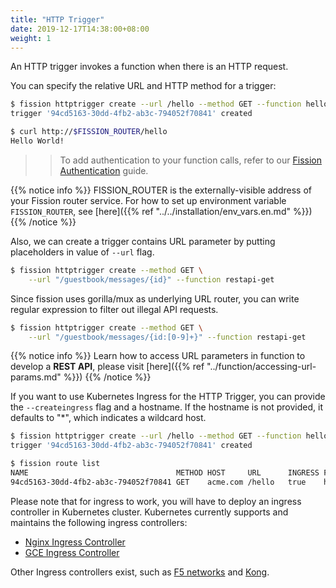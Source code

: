 ```yaml
---
title: "HTTP Trigger"
date: 2019-12-17T14:38:00+08:00
weight: 1
---
```


An HTTP trigger invokes a function when there is an HTTP request.

You can specify the relative URL and HTTP method for a trigger:

```bash
$ fission httptrigger create --url /hello --method GET --function hello
trigger '94cd5163-30dd-4fb2-ab3c-794052f70841' created

$ curl http://$FISSION_ROUTER/hello
Hello World!
```

>> To add authentication to your function calls, refer to our [Fission Authentication](/docs/installation/authentication) guide.

{{% notice info %}}
FISSION_ROUTER is the externally-visible address of your
Fission router service.  For how to set up environment variable
`FISSION_ROUTER`, see [here]({{% ref "../../installation/env_vars.en.md" %}})
{{% /notice %}}

Also, we can create a trigger contains URL parameter by putting placeholders in value of `--url` flag.

```bash
$ fission httptrigger create --method GET \
    --url "/guestbook/messages/{id}" --function restapi-get
```

Since fission uses gorilla/mux as underlying URL router, you can write regular expression to filter out illegal API requests.

```bash
$ fission httptrigger create --method GET \
    --url "/guestbook/messages/{id:[0-9]+}" --function restapi-get
```

{{% notice info %}}
Learn how to access URL parameters in function to develop a **REST API**, please visit [here]({{% ref "../function/accessing-url-params.md" %}})
{{% /notice %}}

If you want to use Kubernetes Ingress for the HTTP Trigger, you can provide the `--createingress` flag and a hostname.
If the hostname is not provided, it defaults to "*", which indicates a wildcard host.

```bash
$ fission httptrigger create --url /hello --method GET --function hello --createingress --host acme.com
trigger '94cd5163-30dd-4fb2-ab3c-794052f70841' created

$ fission route list
NAME                                 METHOD HOST     URL      INGRESS FUNCTION_NAME
94cd5163-30dd-4fb2-ab3c-794052f70841 GET    acme.com /hello   true    hello
```

Please note that for ingress to work, you will have to deploy an ingress controller in Kubernetes cluster.
Kubernetes currently supports and maintains the following ingress controllers:

- [Nginx Ingress Controller](https://github.com/kubernetes/ingress-nginx)
- [GCE Ingress Controller](https://github.com/kubernetes/ingress-gce)

Other Ingress controllers exist, such as [F5 networks](http://clouddocs.f5.com/products/connectors/k8s-bigip-ctlr/v1.5/) and [Kong](https://konghq.com/blog/kubernetes-ingress-controller-for-kong/).
